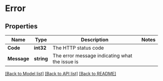 # Error

## Properties

Name | Type | Description | Notes
------------ | ------------- | ------------- | -------------
**Code** | **int32** | The HTTP status code | 
**Message** | **string** | The error message indicating what the issue is | 

[[Back to Model list]](../README.md#documentation-for-models) [[Back to API list]](../README.md#documentation-for-api-endpoints) [[Back to README]](../README.md)


